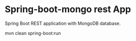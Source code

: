 # Spring-boot-mongo rest App
Spring Boot REST application with MongoDB database. 

mvn clean spring-boot:run

